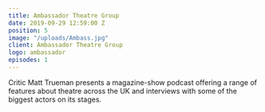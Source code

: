 ```yaml
---
title: Ambassador Theatre Group
date: 2019-09-29 12:59:00 Z
position: 5
image: "/uploads/Ambass.jpg"
client: Ambassador Theatre Group
logo: ambassador
episodes: 1
---
```


Critic Matt Trueman presents a magazine-show podcast offering a range of features about theatre across the UK and interviews with some of the biggest actors on its stages.